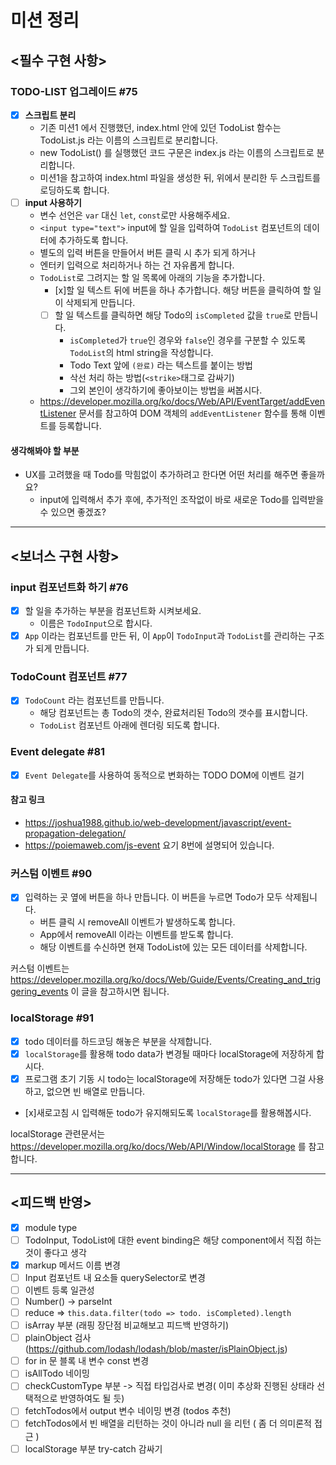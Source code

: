 # 미션 정리

## <필수 구현 사항>

### TODO-LIST 업그레이드 #75

- [x] **스크립트 분리**
  - 기존 미션1 에서 진행했던, index.html 안에 있던 TodoList 함수는 TodoList.js 라는 이름의 스크립트로 분리합니다.
  - new TodoList() 를 실행했던 코드 구문은 index.js 라는 이름의 스크립트로 분리합니다.
  - 미션1을 참고하여 index.html 파일을 생성한 뒤, 위에서 분리한 두 스크립트를 로딩하도록 합니다.
- [ ] **input 사용하기**
  - 변수 선언은 `var` 대신 `let`, `const`로만 사용해주세요.
  - `<input type="text">` input에 할 일을 입력하여 `TodoList` 컴포넌트의 데이터에 추가하도록 합니다.
  - 별도의 입력 버튼을 만들어서 버튼 클릭 시 추가 되게 하거나
  - 엔터키 입력으로 처리하거나 하는 건 자유롭게 합니다.
  - `TodoList`로 그려지는 할 일 목록에 아래의 기능을 추가합니다.
    - [x]할 일 텍스트 뒤에 버튼을 하나 추가합니다. 해당 버튼을 클릭하여 할 일이 삭제되게 만듭니다.
    - [ ] 할 일 텍스트를 클릭하면 해당 Todo의 `isCompleted` 값을 `true`로 만듭니다.
      - `isCompleted`가 `true`인 경우와 `false`인 경우를 구분할 수 있도록 `TodoList`의 html string을 작성합니다.
      - Todo Text 앞에 `(완료)` 라는 텍스트를 붙이는 방법
      - 삭선 처리 하는 방법(`<strike>`태그로 감싸기)
      - 그외 본인이 생각하기에 좋아보이는 방법을 써봅시다.
  - https://developer.mozilla.org/ko/docs/Web/API/EventTarget/addEventListener 문서를 참고하여 DOM 객체의 `addEventListener` 함수를 통해 이벤트를 등록합니다.

#### 생각해봐야 할 부분

- UX를 고려했을 때 Todo를 막힘없이 추가하려고 한다면 어떤 처리를 해주면 좋을까요?
  - input에 입력해서 추가 후에, 추가적인 조작없이 바로 새로운 Todo를 입력받을 수 있으면 좋겠죠?

---

## <보너스 구현 사항>

### input 컴포넌트화 하기 #76

- [x] 할 일을 추가하는 부분을 컴포넌트화 시켜보세요.
  - 이름은 `TodoInput`으로 합시다.
- [x] `App` 이라는 컴포넌트를 만든 뒤, 이 `App`이 `TodoInput`과 `TodoList`를 관리하는 구조가 되게 만듭니다.

### TodoCount 컴포넌트 #77

- [x] `TodoCount` 라는 컴포넌트를 만듭니다.
  - 해당 컴포넌트는 총 Todo의 갯수, 완료처리된 Todo의 갯수를 표시합니다.
  - `TodoList` 컴포넌트 아래에 렌더링 되도록 합니다.

### Event delegate #81

- [x] `Event Delegate`를 사용하여 동적으로 변화하는 TODO DOM에 이벤트 걸기

#### 참고 링크

- https://joshua1988.github.io/web-development/javascript/event-propagation-delegation/
- https://poiemaweb.com/js-event 요기 8번에 설명되어 있습니다.

### 커스텀 이벤트 #90

- [x] 입력하는 곳 옆에 버튼을 하나 만듭니다. 이 버튼을 누르면 Todo가 모두 삭제됩니다.
  - 버튼 클릭 시 removeAll 이벤트가 발생하도록 합니다.
  - App에서 removeAll 이라는 이벤트를 받도록 합니다.
  - 해당 이벤트를 수신하면 현재 TodoList에 있는 모든 데이터를 삭제합니다.

커스텀 이벤트는 https://developer.mozilla.org/ko/docs/Web/Guide/Events/Creating_and_triggering_events 이 글을 참고하시면 됩니다.

### localStorage #91

- [x] todo 데이터를 하드코딩 해놓은 부분을 삭제합니다.
- [x] `localStorage`를 활용해 todo data가 변경될 때마다 localStorage에 저장하게 합시다.
- [x] 프로그램 초기 기동 시 todo는 localStorage에 저장해둔 todo가 있다면 그걸 사용하고, 없으면 빈 배열로 만듭니다.
- [x]새로고침 시 입력해둔 todo가 유지해되도록 `localStorage`를 활용해봅시다.

localStorage 관련문서는 https://developer.mozilla.org/ko/docs/Web/API/Window/localStorage 를 참고합니다.

---

## <피드백 반영>

- [x] module type
- [ ] TodoInput, TodoList에 대한 event binding은 해당 component에서 직접 하는것이 좋다고 생각
- [x] markup 메서드 이름 변경
- [ ] Input 컴포넌트 내 요소들 querySelector로 변경
- [ ] 이벤트 등록 일관성
- [ ] Number() -> parseInt
- [ ] reduce => `this.data.filter(todo => todo. isCompleted).length`
- [ ] isArray 부분 (래핑 장단점 비교해보고 피드백 반영하기)
- [ ] plainObject 검사(https://github.com/lodash/lodash/blob/master/isPlainObject.js)
- [ ] for in 문 블록 내 변수 const 변경
- [ ] isAllTodo 네이밍
- [ ] checkCustomType 부분 -> 직접 타입검사로 변경( 이미 추상화 진행된 상태라 선택적으로 반영하여도 될 듯)
- [ ] fetchTodos에서 output 변수 네이밍 변경 (todos 추천)
- [ ] fetchTodos에서 빈 배열을 리턴하는 것이 아니라 null 을 리턴 ( 좀 더 의미론적 접근 )
- [ ] localStorage 부분 try-catch 감싸기
